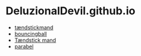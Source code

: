 # DeluzionalDevil.github.io
- [tændstickmand](stickman/)
- [bouncingball](Bouncingball/)
- [Tændstick mand](https://editor.p5js.org/mathildeandersen010/sketches/TfSMUVziA)
- [parabel](loops/)